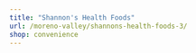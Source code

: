 ```yaml
---
title: "Shannon's Health Foods"
url: /moreno-valley/shannons-health-foods-3/
shop: convenience
---
```

